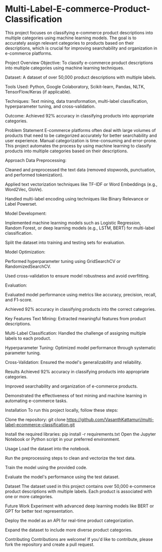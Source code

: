 # Multi-Label-E-commerce-Product-Classification
This project focuses on classifying e-commerce product descriptions into multiple categories using machine learning models. The goal is to accurately assign relevant categories to products based on their descriptions, which is crucial for improving searchability and organization in e-commerce platforms.

Project Overview
Objective: To classify e-commerce product descriptions into multiple categories using machine learning techniques.

Dataset: A dataset of over 50,000 product descriptions with multiple labels.

Tools Used: Python, Google Colaboratory, Scikit-learn, Pandas, NLTK, TensorFlow/Keras (if applicable).

Techniques: Text mining, data transformation, multi-label classification, hyperparameter tuning, and cross-validation.

Outcome: Achieved 92% accuracy in classifying products into appropriate categories.

Problem Statement
E-commerce platforms often deal with large volumes of products that need to be categorized accurately for better searchability and user experience. Manual categorization is time-consuming and error-prone. This project automates the process by using machine learning to classify products into multiple categories based on their descriptions.

Approach
Data Preprocessing:

Cleaned and preprocessed the text data (removed stopwords, punctuation, and performed tokenization).

Applied text vectorization techniques like TF-IDF or Word Embeddings (e.g., Word2Vec, GloVe).

Handled multi-label encoding using techniques like Binary Relevance or Label Powerset.

Model Development:

Implemented machine learning models such as Logistic Regression, Random Forest, or deep learning models (e.g., LSTM, BERT) for multi-label classification.

Split the dataset into training and testing sets for evaluation.

Model Optimization:

Performed hyperparameter tuning using GridSearchCV or RandomizedSearchCV.

Used cross-validation to ensure model robustness and avoid overfitting.

Evaluation:

Evaluated model performance using metrics like accuracy, precision, recall, and F1-score.

Achieved 92% accuracy in classifying products into the correct categories.

Key Features
Text Mining: Extracted meaningful features from product descriptions.

Multi-Label Classification: Handled the challenge of assigning multiple labels to each product.

Hyperparameter Tuning: Optimized model performance through systematic parameter tuning.

Cross-Validation: Ensured the model's generalizability and reliability.

Results
Achieved 92% accuracy in classifying products into appropriate categories.

Improved searchability and organization of e-commerce products.

Demonstrated the effectiveness of text mining and machine learning in automating e-commerce tasks.

Installation
To run this project locally, follow these steps:

Clone the repository:
git clone https://github.com/VasanthKattamuri/multi-label-ecommerce-classification.git

Install the required libraries:
pip install -r requirements.txt
Open the Jupyter Notebook or Python script in your preferred environment.

Usage
Load the dataset into the notebook.

Run the preprocessing steps to clean and vectorize the text data.

Train the model using the provided code.

Evaluate the model's performance using the test dataset.

Dataset
The dataset used in this project contains over 50,000 e-commerce product descriptions with multiple labels. Each product is associated with one or more categories.

Future Work
Experiment with advanced deep learning models like BERT or GPT for better text representation.

Deploy the model as an API for real-time product categorization.

Expand the dataset to include more diverse product categories.

Contributing
Contributions are welcome! If you'd like to contribute, please fork the repository and create a pull request.
